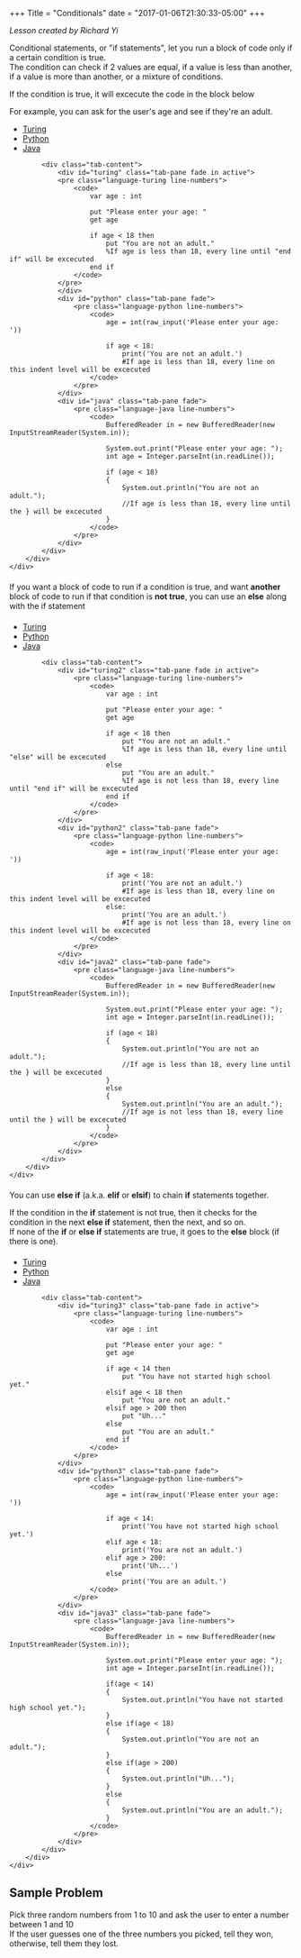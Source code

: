 +++
Title = "Conditionals"
date = "2017-01-06T21:30:33-05:00"
+++

<div id = "Description" class = "container">
	<div class = "row">
		<div class = "col-md-12">
			<p>
				<i>Lesson created by Richard Yi</i>
			</p>
        	<p>
				Conditional statements, or "if statements", let you run a block of code only if a certain condition is true.
					<br/>
				The condition can check if 2 values are equal, if a value is less than another, if a value is more than another, or a mixture of conditions.
			</p>
			<p>If the condition is true, it will excecute the code in the block below</p>
            <p>For example, you can ask for the user's age and see if they're an adult.</p>
		</div>
	</div>
</div>


<div id = "Code" class = "container">
    <div class = "row">
        <div class = "col-md-12">
            <ul class="nav nav-tabs tabs-3" role="tablist">
                <li class="nav-item"><a class="nav-link active" data-toggle="tab" href="#turing" role="tab">Turing</a></li>
                <li class="nav-item"><a class="nav-link" data-toggle="tab" href="#python" role="tab">Python</a></li>
                <li class="nav-item"><a class="nav-link" data-toggle="tab" href="#java" role="tab">Java</a></li>
            </ul>

            <div class="tab-content">
                <div id="turing" class="tab-pane fade in active">
				<pre class="language-turing line-numbers">
					<code>
						var age : int

						put "Please enter your age: "
						get age

						if age < 18 then
							put "You are not an adult."
							%If age is less than 18, every line until "end if" will be excecuted
						end if
					</code>
				</pre>
                </div>
                <div id="python" class="tab-pane fade">
					<pre class="language-python line-numbers">
						<code>
							age = int(raw_input('Please enter your age: '))

							if age < 18:
								print('You are not an adult.')
								#If age is less than 18, every line on this indent level will be excecuted
						</code>
					</pre>
                </div>
                <div id="java" class="tab-pane fade">
					<pre class="language-java line-numbers">
						<code>
							BufferedReader in = new BufferedReader(new InputStreamReader(System.in));

							System.out.print("Please enter your age: ");
							int age = Integer.parseInt(in.readLine());

							if (age < 18)
							{
								System.out.println("You are not an adult.");
								//If age is less than 18, every line until the } will be excecuted
							}
						</code>
					</pre>
                </div>
            </div>
        </div>
    </div>
</div>


<div id = "Description" class = "container">
	<div class = "row">
		<div class = "col-md-12" style = "margin: 20px 0px 20px 0px">
			If you want a block of code to run if a condition is true, and want <b>another</b> block of code to run if that condition is <b>not true</b>, you can use an <b>else</b> along with the if statement
		</div>
	</div>
</div>


<div id = "Code" class = "container">
    <div class = "row">
        <div class = "col-md-12">
            <ul class="nav nav-tabs tabs-3" role="tablist">
                <li class="nav-item"><a class="nav-link active" data-toggle="tab" href="#turing2" role="tab">Turing</a></li>
                <li class="nav-item"><a class="nav-link" data-toggle="tab" href="#python2" role="tab">Python</a></li>
                <li class="nav-item"><a class="nav-link" data-toggle="tab" href="#java2" role="tab">Java</a></li>
            </ul>

            <div class="tab-content">
                <div id="turing2" class="tab-pane fade in active">
					<pre class="language-turing line-numbers">
						<code>
							var age : int

							put "Please enter your age: "
							get age

							if age < 18 then
								put "You are not an adult."
								%If age is less than 18, every line until "else" will be excecuted
							else
								put "You are an adult."
								%If age is not less than 18, every line until "end if" will be excecuted
							end if
						</code>
					</pre>
                </div>
                <div id="python2" class="tab-pane fade">
					<pre class="language-python line-numbers">
						<code>
							age = int(raw_input('Please enter your age: '))

							if age < 18:
								print('You are not an adult.')
								#If age is less than 18, every line on this indent level will be excecuted
							else:
								print('You are an adult.')
								#If age is not less than 18, every line on this indent level will be excecuted
						</code>
					</pre>
                </div>
                <div id="java2" class="tab-pane fade">
					<pre class="language-java line-numbers">
						<code>
							BufferedReader in = new BufferedReader(new InputStreamReader(System.in));

							System.out.print("Please enter your age: ");
							int age = Integer.parseInt(in.readLine());

							if (age < 18)
							{
								System.out.println("You are not an adult.");
								//If age is less than 18, every line until the } will be excecuted
							}
							else
							{
								System.out.println("You are an adult.");
								//If age is not less than 18, every line until the } will be excecuted
							}
						</code>
					</pre>
                </div>
            </div>
        </div>
    </div>
</div>


<div id = "Description" class = "container">
	<div class = "row">
		<div class = "col-md-12" style = "margin: 20px 0px 20px 0px">
			<p>You can use <b>else if</b> (a.k.a. <b>elif</b> or <b>elsif</b>) to chain <b>if</b> statements together.</p>
			<p>
				If the condition in the <b>if</b> statement is not true, then it checks for the condition in the next <b>else if</b> statement, then the next, and so on.
					</br>
				If none of the <b>if</b> or <b>else if</b> statements are true, it goes to the <b>else</b> block (if there is one).
			</p>
		</div>
	</div
</div>


<div id = "Code" class = "container">
    <div class = "row">
        <div class = "col-md-12">
            <ul class="nav nav-tabs tabs-3" role="tablist">
                <li class="nav-item"><a class="nav-link active" data-toggle="tab" href="#turing3" role="tab">Turing</a></li>
                <li class="nav-item"><a class="nav-link" data-toggle="tab" href="#python3" role="tab">Python</a></li>
                <li class="nav-item"><a class="nav-link" data-toggle="tab" href="#java3" role="tab">Java</a></li>
            </ul>

            <div class="tab-content">
                <div id="turing3" class="tab-pane fade in active">
					<pre class="language-turing line-numbers">
						<code>
							var age : int

							put "Please enter your age: "
							get age

							if age < 14 then
								put "You have not started high school yet."
							elsif age < 18 then
								put "You are not an adult."
							elsif age > 200 then
								put "Uh..."
							else
								put "You are an adult."
							end if
						</code>
					</pre>
                </div>
                <div id="python3" class="tab-pane fade">
					<pre class="language-python line-numbers">
						<code>
							age = int(raw_input('Please enter your age: '))

							if age < 14:
								print('You have not started high school yet.')
							elif age < 18:
								print('You are not an adult.')
							elif age > 200:
								print('Uh...')
							else
								print('You are an adult.')
						</code>
					</pre>
                </div>
                <div id="java3" class="tab-pane fade">
					<pre class="language-java line-numbers">
						<code>
							BufferedReader in = new BufferedReader(new InputStreamReader(System.in));

							System.out.print("Please enter your age: ");
							int age = Integer.parseInt(in.readLine());

							if(age < 14)
							{
								System.out.println("You have not started high school yet.");
							}
							else if(age < 18)
							{
								System.out.println("You are not an adult.");
							}
							else if(age > 200)
							{
								System.out.println("Uh...");
							}
							else
							{
								System.out.println("You are an adult.");
							}
						</code>
					</pre>
                </div>
            </div>
        </div>
    </div>
</div>


<div id = "Sample" class = "container">
	<div class = "row">
		<div class = "col-md-12">
			<h2> Sample Problem </h2>
			<p>
				Pick three random numbers from 1 to 10 and ask the user to enter a number between 1 and 10
					<br/>
				If the user guesses one of the three numbers you picked, tell they won, otherwise, tell them they lost.
			</p>
		</div>
	</div>
</div>
